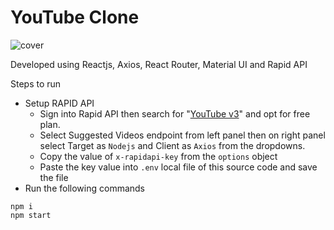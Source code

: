 # YouTube Clone

![cover]()

Developed using Reactjs, Axios, React Router, Material UI and Rapid API

Steps to run

- Setup RAPID API
  - Sign into Rapid API then search for "[YouTube v3](https://rapidapi.com/ytdlfree/api/youtube-v31)" and opt for free plan.
  - Select Suggested Videos endpoint from left panel then on right panel select Target as `Nodejs` and Client as `Axios` from the dropdowns.
  - Copy the value of `x-rapidapi-key` from the `options` object
  - Paste the key value into `.env` local file of this source code and save the file
- Run the following commands

```
npm i
npm start
```
